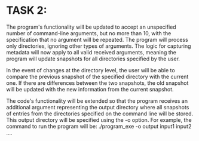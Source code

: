 # TASK 2:

The program's functionality will be updated to accept an unspecified number of command-line arguments, but no more than 10, with the specification that no argument will be repeated. The program will process only directories, ignoring other types of arguments. The logic for capturing metadata will now apply to all valid received arguments, meaning the program will update snapshots for all directories specified by the user.

In the event of changes at the directory level, the user will be able to compare the previous snapshot of the specified directory with the current one. If there are differences between the two snapshots, the old snapshot will be updated with the new information from the current snapshot.

The code's functionality will be extended so that the program receives an additional argument representing the output directory where all snapshots of entries from the directories specified on the command line will be stored. This output directory will be specified using the -o option. For example, the command to run the program will be: ./program_exe -o output input1 input2 ....

